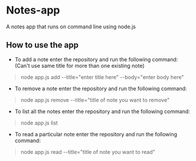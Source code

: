 # Notes-app
A notes app that runs on command line using node.js
## How to use the app
- To add a note enter the repository and run the following command: 
(Can't use same title for more than one existing note)
>node app.js add --title="enter title here" --body="enter body here"
- To remove a note enter the repository and run the following command:
>node app.js remove --title="title of note you want to remove"
- To list all the notes enter the repository and run the following command:
>node app.js list
- To read a particular note enter the repository and run the following command:
>node app.js read --title="title of note you want to read"
